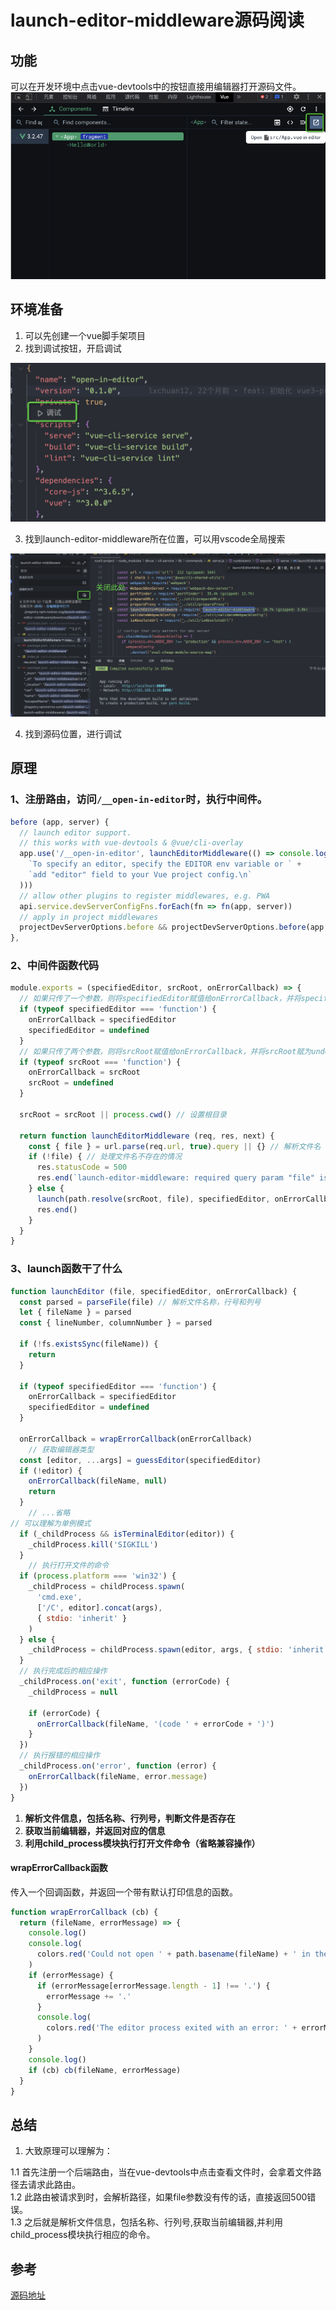 # launch-editor-middleware源码阅读
## 功能
可以在开发环境中点击vue-devtools中的按钮直接用编辑器打开源码文件。<br />![image.png](./images/launch-editor-middleware-3.png)
## 环境准备
1. 可以先创建一个vue脚手架项目
2. 找到调试按钮，开启调试

![image.png](./images/launch-editor-middleware-1.png)

3. 找到launch-editor-middleware所在位置，可以用vscode全局搜索

![20230318170426.jpg](./images/launch-editor-middleware-2.jpg)

4. 找到源码位置，进行调试
<a name="st9Rm"></a>
## 原理
<a name="Grmqx"></a>
### 1、注册路由，访问`/__open-in-editor`时，执行中间件。
```javascript
before (app, server) {
  // launch editor support.
  // this works with vue-devtools & @vue/cli-overlay
  app.use('/__open-in-editor', launchEditorMiddleware(() => console.log(
    `To specify an editor, specify the EDITOR env variable or ` +
    `add "editor" field to your Vue project config.\n`
  )))
  // allow other plugins to register middlewares, e.g. PWA
  api.service.devServerConfigFns.forEach(fn => fn(app, server))
  // apply in project middlewares
  projectDevServerOptions.before && projectDevServerOptions.before(app, server)
},
```
<a name="MkdqZ"></a>
### 2、中间件函数代码
```javascript
module.exports = (specifiedEditor, srcRoot, onErrorCallback) => {
  // 如果只传了一个参数，则将specifiedEditor赋值给onErrorCallback，并将specifiedEditor赋为undefined
  if (typeof specifiedEditor === 'function') {
    onErrorCallback = specifiedEditor
    specifiedEditor = undefined
  }
  // 如果只传了两个参数，则将srcRoot赋值给onErrorCallback，并将srcRoot赋为undefined
  if (typeof srcRoot === 'function') {
    onErrorCallback = srcRoot
    srcRoot = undefined
  }

  srcRoot = srcRoot || process.cwd() // 设置根目录

  return function launchEditorMiddleware (req, res, next) {
    const { file } = url.parse(req.url, true).query || {} // 解析文件名
    if (!file) { // 处理文件名不存在的情况
      res.statusCode = 500
      res.end(`launch-editor-middleware: required query param "file" is missing.`)
    } else {
      launch(path.resolve(srcRoot, file), specifiedEditor, onErrorCallback)
      res.end()
    }
  }
}
```
<a name="a2gv6"></a>
### 3、launch函数干了什么
```javascript
function launchEditor (file, specifiedEditor, onErrorCallback) {
  const parsed = parseFile(file) // 解析文件名称，行号和列号
  let { fileName } = parsed
  const { lineNumber, columnNumber } = parsed

  if (!fs.existsSync(fileName)) {
    return
  }

  if (typeof specifiedEditor === 'function') {
    onErrorCallback = specifiedEditor
    specifiedEditor = undefined
  }

  onErrorCallback = wrapErrorCallback(onErrorCallback)
	// 获取编辑器类型
  const [editor, ...args] = guessEditor(specifiedEditor)
  if (!editor) {
    onErrorCallback(fileName, null)
    return
  }
	// ...省略
// 可以理解为单例模式
  if (_childProcess && isTerminalEditor(editor)) {
    _childProcess.kill('SIGKILL')
  }
	// 执行打开文件的命令
  if (process.platform === 'win32') {
    _childProcess = childProcess.spawn(
      'cmd.exe',
      ['/C', editor].concat(args),
      { stdio: 'inherit' }
    )
  } else {
    _childProcess = childProcess.spawn(editor, args, { stdio: 'inherit' })
  }
  // 执行完成后的相应操作
  _childProcess.on('exit', function (errorCode) {
    _childProcess = null

    if (errorCode) {
      onErrorCallback(fileName, '(code ' + errorCode + ')')
    }
  })
  // 执行报错的相应操作
  _childProcess.on('error', function (error) {
    onErrorCallback(fileName, error.message)
  })
}
```

1. **解析文件信息，包括名称、行列号，判断文件是否存在**
2. **获取当前编辑器，并返回对应的信息**
3. **利用child_process模块执行打开文件命令（省略兼容操作）**
<a name="qhdiQ"></a>
#### wrapErrorCallback函数
传入一个回调函数，并返回一个带有默认打印信息的函数。
```javascript
function wrapErrorCallback (cb) {
  return (fileName, errorMessage) => {
    console.log()
    console.log(
      colors.red('Could not open ' + path.basename(fileName) + ' in the editor.')
    )
    if (errorMessage) {
      if (errorMessage[errorMessage.length - 1] !== '.') {
        errorMessage += '.'
      }
      console.log(
        colors.red('The editor process exited with an error: ' + errorMessage)
      )
    }
    console.log()
    if (cb) cb(fileName, errorMessage)
  }
}
```
<a name="Jforx"></a>
## 总结

1. 大致原理可以理解为：

1.1 首先注册一个后端路由，当在vue-devtools中点击查看文件时，会拿着文件路径去请求此路由。<br />1.2 此路由被请求到时，会解析路径，如果file参数没有传的话，直接返回500错误。<br />1.3 之后就是解析文件信息，包括名称、行列号,获取当前编辑器,并利用child_process模块执行相应的命令。
<a name="hk4oF"></a>
## 参考
[源码地址](https://github.com/yyx990803/launch-editor)